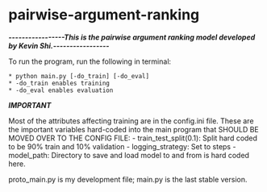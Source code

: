 # pairwise-argument-ranking

***-----------------This is the pairwise argument ranking model developed by Kevin Shi.-----------------***

To run the program, run the following in terminal:

	* python main.py [-do_train] [-do_eval]
	* -do_train enables training
	* -do_eval enables evaluation

***IMPORTANT***

Most of the attributes affecting training are in the config.ini file. These are the important variables hard-coded into the main program that SHOULD BE MOVED OVER TO THE CONFIG FILE:
	- train_test_split(0.1): Split hard coded to be 90% train and 10% validation
	- logging_strategy: Set to steps
	- model_path: Directory to save and load model to and from is hard coded here.
	
proto_main.py is my development file; main.py is the last stable version.
